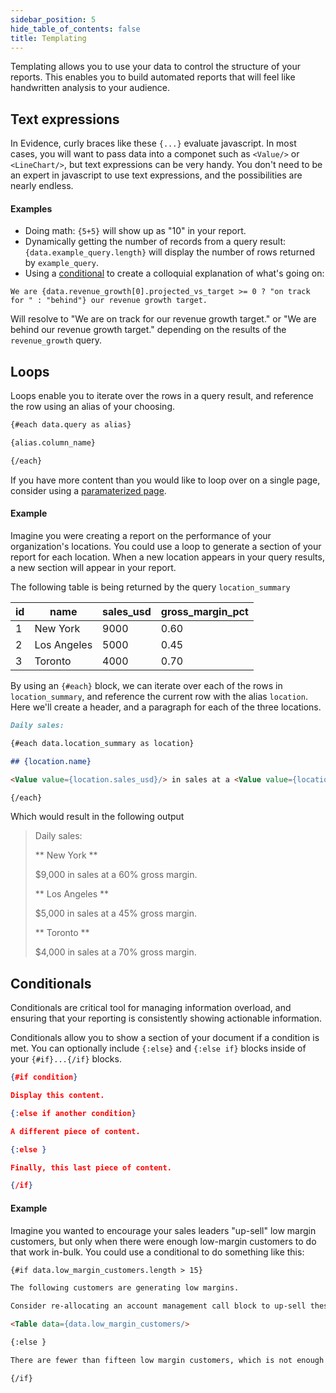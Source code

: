 ```yaml
---
sidebar_position: 5
hide_table_of_contents: false
title: Templating
---
```

Templating allows you to use your data to control the structure of your reports. This enables you to build automated reports that will feel like handwritten analysis to your audience. 

## Text expressions 
In Evidence, curly braces like these `{...}` evaluate javascript. In most cases, you will want to pass data into a componet such as `<Value/>` or `<LineChart/>`, but text expressions can be very handy. You don't need to be an expert in javascript to use text expressions, and the possibilities are nearly endless. 

#### Examples

* Doing math: `{5+5}` will show up as "10" in your report. 
* Dynamically getting the number of records from a query result: `{data.example_query.length}` will display the number of rows returned by `example_query`.
* Using a [conditional](https://developer.mozilla.org/en-US/docs/Web/JavaScript/Reference/Operators/Conditional_Operator) to create a colloquial explanation of what's going on: 

```
We are {data.revenue_growth[0].projected_vs_target >= 0 ? "on track for " : "behind"} our revenue growth target.
```

Will resolve to "We are on track for our revenue growth target." or "We are behind our revenue growth target." depending on the results of the `revenue_growth` query. 

## Loops

Loops enable you to iterate over the rows in a query result, and reference the row using an alias of your choosing. 

```markdown
{#each data.query as alias}

{alias.column_name}

{/each}
```

If you have more content than you would like to loop over on a single page, consider using a [paramaterized page](/parameterized-pages). 

#### Example 

Imagine you were creating a report on the performance of your organization's locations. You could use a loop to generate a section of your report for each location. When a new location appears in your query results, a new section will appear in your report.

The following table is being returned by the query `location_summary` 

|id   |name   |sales_usd  |gross_margin_pct   
|---|---|---|---|
|1   |New York   |9000   |0.60   |   
|2  |Los Angeles   |5000   |0.45   |   
|3   |Toronto   |4000   |0.70   |   


By using an `{#each}` block, we can iterate over each of the rows in `location_summary`, and reference the current row with the alias `location`. Here we'll create a header, and a paragraph for each of the three locations.

```markdown 
Daily sales: 

{#each data.location_summary as location}

## {location.name} 

<Value value={location.sales_usd}/> in sales at a <Value value={location.gross_margin_pct}/> gross margin. 

{/each}
```

Which would result in the following output 
> Daily sales:
>
>** New York **
>
>$9,000 in sales at a 60% gross margin. 
>
>** Los Angeles **
>
>$5,000 in sales at a 45% gross margin. 
>
>** Toronto ** 
>
>$4,000 in sales at a 70% gross margin. 

## Conditionals

Conditionals are critical tool for managing information overload, and ensuring that your reporting is consistently showing actionable information. 

Conditionals allow you to show a section of your document if a condition is met. You can optionally include `{:else}` and `{:else if}` blocks inside of your `{#if}...{/if}` blocks.

```json 
{#if condition}

Display this content. 

{:else if another condition}

A different piece of content. 

{:else }

Finally, this last piece of content.

{/if}
```

#### Example 

Imagine you wanted to encourage your sales leaders "up-sell" low margin customers, but only when there were enough low-margin customers to do that work in-bulk. You could use a conditional to do something like this: 

```markdown
{#if data.low_margin_customers.length > 15}

The following customers are generating low margins. 

Consider re-allocating an account management call block to up-sell these customers. 

<Table data={data.low_margin_customers/>

{:else }

There are fewer than fifteen low margin customers, which is not enough to fill a call block. 

{/if}
```
